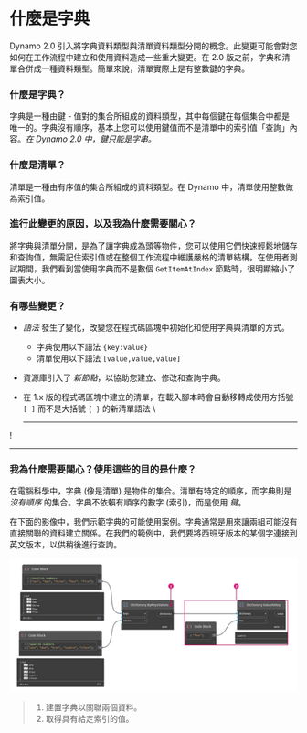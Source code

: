 # 什麼是字典

Dynamo 2.0 引入將字典資料類型與清單資料類型分開的概念。此變更可能會對您如何在工作流程中建立和使用資料造成一些重大變更。在 2.0 版之前，字典和清單合併成一種資料類型。簡單來說，清單實際上是有整數鍵的字典。

### **什麼是字典？**

字典是一種由鍵 - 值對的集合所組成的資料類型，其中每個鍵在每個集合中都是唯一的。字典沒有順序，基本上您可以使用鍵值而不是清單中的索引值「查詢」內容。_在 Dynamo 2.0 中，鍵只能是字串。_

### **什麼是清單？**

清單是一種由有序值的集合所組成的資料類型。在 Dynamo 中，清單使用整數做為索引值。

### **進行此變更的原因，以及我為什麼需要關心？**

將字典與清單分開，是為了讓字典成為頭等物件，您可以使用它們快速輕鬆地儲存和查詢值，無需記住索引值或在整個工作流程中維護嚴格的清單結構。在使用者測試期間，我們看到當使用字典而不是數個 `GetItemAtIndex` 節點時，很明顯縮小了圖表大小。

### **有哪些變更？**

* _語法_ 發生了變化，改變您在程式碼區塊中初始化和使用字典與清單的方式。
  * 字典使用以下語法 `{key:value}`
  * 清單使用以下語法 `[value,value,value]`
* 資源庫引入了 _新節點_，以協助您建立、修改和查詢字典。
*   在 1.x 版的程式碼區塊中建立的清單，在載入腳本時會自動移轉成使用方括號 `[ ]` 而不是大括號 `{ }` 的新清單語法 \\

    ***

\![](<../images/5-5/1/what is a dictionary - what are the changes (1) (4).jpg>)

***

### **我為什麼需要關心？使用這些的目的是什麼？**

在電腦科學中，字典 (像是清單) 是物件的集合。清單有特定的順序，而字典則是 _沒有順序_ 的集合。字典不依賴有順序的數字 (索引)，而是使用 _鍵_。

在下面的影像中，我們示範字典的可能使用案例。字典通常是用來讓兩組可能沒有直接關聯的資料建立關係。在我們的範例中，我們要將西班牙版本的某個字連接到英文版本，以供稍後進行查詢。

![](../images/5-5/1/whatisadictionary-whatwouldyouusethesefor.jpg)

> 1. 建置字典以關聯兩個資料。
> 2. 取得具有給定索引的值。
